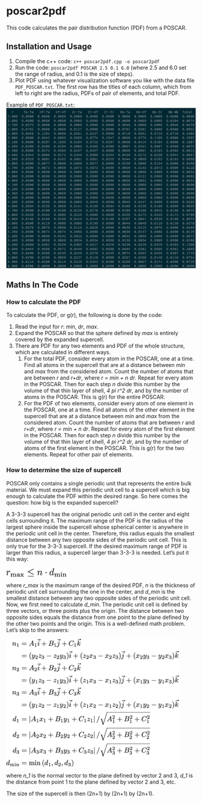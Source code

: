# poscar2pdf
This code calculates the pair distribution function (PDF) from a POSCAR.
## Installation and Usage
1. Compile the c++ code: `c++ poscar2pdf.cpp -o poscar2pdf`
2. Run the code: `poscar2pdf POSCAR 2.5 0.1 6.0` (where 2.5 and 6.0 set the range of radius, and 0.1 is the size of steps).
3. Plot PDF using whatever visualization software you like with the data file `PDF_POSCAR.txt`. The first row has the titles of each column, which from left to right are the radius, PDFs of pair of elements, and total PDF.

Example of `PDF_POSCAR.txt`:
<img src="Image-0.png">

## Maths In The Code
### How to calculate the PDF
To calculate the PDF, or g(r), the following is done by the code:

1. Read the input for *r*: *min*, *dr*, *max*.
2. Expand the POSCAR so that the sphere defined by *max* is entirely covered by the expanded supercell.
3. There are PDF for any two elements and PDF of the whole structure, which are calculated in different ways.
	1. For the total PDF, consider every atom in the POSCAR, one at a time. Find all atoms in the supercell that are at a distance between *min* and *max* from the considered atom. Count the number of atoms that are between *r* and *r+dr*, where *r = min + n dr*. Repeat for every atom in the POSCAR. Then for each step *n* divide this number by the volume of that thin layer of shell, *4 pi r^2 dr*, and by the number of atoms in the POSCAR. This is g(r) for the entire POSCAR.
	2. For the PDF of two elements, consider every atom of one element in the POSCAR, one at a time. Find all atoms of the other element in the supercell that are at a distance between *min* and *max* from the considered atom. Count the number of atoms that are between *r* and *r+dr*, where *r = min + n dr*. Repeat for every atom of the first element in the POSCAR. Then for each step *n* divide this number by the volume of that thin layer of shell, *4 pi r^2 dr*, and by the number of atoms of the first element in the POSCAR. This is g(r) for the two elements. Repeat for other pair of elements.

### How to determine the size of supercell

POSCAR only contains a single periodic unit that represents the entire bulk material. We must expand this periodic unit cell to a supercell which is big enough to calculate the PDF within the desired range. So here comes the question: how big is the expanded supercell?

A 3-3-3 supercell has the original periodic unit cell in the center and eight cells surrounding it. The maximum range of the PDF is the radius of the largest sphere inside the supercell whose spherical center is anywhere in the periodic unit cell in the center. Therefore, this radius equals the smallest distance between any two opposite sides of the periodic unit cell. This is only true for the 3-3-3 supercell. If the desired maximum range of PDF is larger than this radius, a supercell larger than 3-3-3 is needed. Let’s put it this way:

<img src="Image-1.png" width="160" align="middle">

where *r\_max* is the maximum range of the desired PDF, *n* is the thickness of periodic unit cell surrounding the one in the center, and *d\_min* is the smallest distance between any two opposite sides of the periodic unit cell.
Now, we first need to calculate *d\_min*. The periodic unit cell is defined by three vectors, or three points plus the origin. The distance between two opposite sides equals the distance from one point to the plane defined by the other two points and the origin. This is a well-defined math problem. Let’s skip to the answers:

<img src="Image-2.png" width="460" align="middle">

where *n\_1* is the normal vector to the plane defined by vector 2 and 3, *d\_1* is the distance from point 1 to the plane defined by vector 2 and 3, etc.

The size of the supercell is then (2n+1) by (2n+1) by (2n+1).
